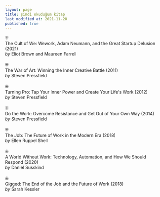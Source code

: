 ```yaml
---
layout: page
title: şimdi okuduğum kitap
last_modified_at: 2021-11-28
published: true
---
```


⁜  
The Cult of We: Wework, Adam Neumann, and the Great Startup Delusion (2021)  
<i>by</i> Eliot Brown and Maureen Farrell  
<br />
⁜  
The War of Art: Winning the Inner Creative Battle (2011)  
<i>by</i> Steven Pressfield  
<br />
⁜  
Turning Pro: Tap Your Inner Power and Create Your Life's Work (2012)  
<i>by</i> Steven Pressfield  
<br />
⁜  
Do the Work: Overcome Resistance and Get Out of Your Own Way (2014)  
<i>by</i> Steven Pressfield  
<br />
⁜  
The Job: The Future of Work in the Modern Era (2018)  
<i>by</i> Ellen Ruppel Shell  
<br />
⁜  
A World Without Work: Technology, Automation, and How We Should Respond (2020)  
<i>by</i> Daniel Susskind  
<br />
⁜  
Gigged: The End of the Job and the Future of Work (2018)  
<i>by</i> Sarah Kessler  
<br />

